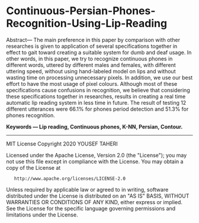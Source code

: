 # Continuous-Persian-Phones-Recognition-Using-Lip-Reading

Abstract— The main preference in this paper by comparison with
other researches is given to application of several specifications
together in effect to gait toward creating a suitable system for
dumb and deaf usage. In other words, in this paper, we try to
recognize continuous phones in different words, uttered by
different males and females, with different uttering speed,
without using hand-labeled model on lips and without wasting
time on processing unnecessary pixels. In addition, we use our
best effort to have the most usage of pixel colours. Although most
of these specifications cause confusions in recognition, we believe
that considering these specifications together in researches,
results in creating a real time automatic lip reading system in less
time in future. The result of testing 12 different utterances were
66.1% for phones period detection and 51.3% for phones
recognition.

<B> Keywords — Lip reading, Continuous phones, K-NN, Persian,
Contour. </B>
_____________________________________________________________________

MIT License
 Copyright 2020 YOUSEF TAHERI

   Licensed under the Apache License, Version 2.0 (the "License");
   you may not use this file except in compliance with the License.
   You may obtain a copy of the License at

       http://www.apache.org/licenses/LICENSE-2.0

   Unless required by applicable law or agreed to in writing, software
   distributed under the License is distributed on an "AS IS" BASIS,
   WITHOUT WARRANTIES OR CONDITIONS OF ANY KIND, either express or implied.
   See the License for the specific language governing permissions and
   limitations under the License.
